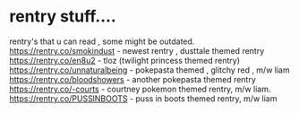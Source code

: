 # rentry stuff....
rentry's that u can read , some might be outdated. 
https://rentry.co/smokindust - newest rentry , dusttale themed rentry
https://rentry.co/en8u2 - tloz (twilight princess themed rentry)
https://rentry.co/unnaturalbeing - pokepasta themed , glitchy red , m/w liam
https://rentry.co/bloodshowers - another pokepasta themed rentry
https://rentry.co/-courts - courtney pokemon themed rentry, m/w liam.
https://rentry.co/PUSSlNBOOTS - puss in boots themed rentry, m/w liam
